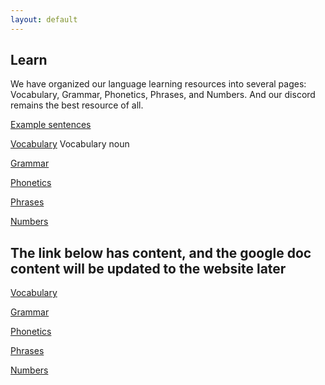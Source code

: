 ```yaml
---
layout: default
---
```


## Learn

We have organized our language learning resources into several pages: Vocabulary, Grammar, Phonetics, Phrases, and Numbers. And our discord remains the best resource of all.

[Example sentences](/v/sentences-example)

[Vocabulary](/v/vocabulary)
    Vocabulary noun

[Grammar](/v/grammar)

[Phonetics](/v/phonetics)

[Phrases](/v/phrases)

[Numbers](/v/numbers)


## The link below has content, and the google doc content will be updated to the website later
[Vocabulary](https://docs.google.com/document/d/1aONU0pmYOJRX2r_Q1_V7udE_ubD7J1sdyybWJ_53Sdk/edit?usp=sharing)

[Grammar](https://docs.google.com/document/d/1E669OjiG2m6TqLdLsF6-BbiYWovGoW1f3-yBjjubvnk/edit?usp=sharing)

[Phonetics](https://docs.google.com/document/d/1-9hRYJI-kokDmBVifbIT1rsq6YAil3cjU8SXdzoGsTA/edit)

[Phrases](https://docs.google.com/document/d/1G8RFpa0NVTkMd32Ja5p6JIWCLOxFtijKzSZUAGcUENE/edit?usp=sharing)

[Numbers](https://docs.google.com/document/d/1eZkstejrgT9H5BO3ReT2KAzEP3biamAds864XUtBRME/edit)

